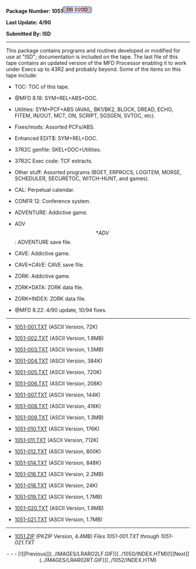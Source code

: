 <x-sas-window top="198" bottom="712" left="85" right="623">



<b>Package Number: 1051![](../IMAGES/OS2200.JPG)</b>


<b>Last Update: 4/90</b>


<b>Submitted By: ISD</b>


&#10;
- - -
This package contains programs and routines developed or modified for
use at "ISD"; documentation is included on the tape. The last file of
this tape contains an updated version of the MFD Processor enabling
it to work under Execs up to 43R2 and probably beyond. Some of the
items on this tape include:


   
- TOC: TOC of this tape.
    
       
- @MFD 8.18: SYM+REL+ABS+DOC.
    
       
- Utilities: SYM+PCF+ABS (AVAIL, BK1/BK2, BLOCK, DREAD, ECHO,
       FITEM, IN/OUT, MCT, ON, SCRIPT, SGSGEN, SVTOC, etc).
    
       
- Fixes/mods: Assorted PCFs/ABS.
    
       
- Enhanced EDIT$: SYM+REL+DOC.
    
       
- 37R2C genfile: SKEL+DOC+Utilities.
    
       
- 37R2C Exec code: TCF extracts.
    
       
- Other stuff: Assorted programs (BGET, ERPROCS, LOGITEM, MORSE,
       SCHEDULER, SECURETOC, WITCH-HUNT, and games).
    
       
- CAL: Perpetual calendar.
    
       
- CONFR 12: Conference system.
    
       
- ADVENTURE: Addictive game.
    
       
- ADV$$*ADV$$: ADVENTURE save file.
    
       
- CAVE: Addictive game.
    
       
- CAVE$*CAVE$: CAVE save file.
    
       
- ZORK: Addictive game.
    
       
- ZORK*DATA: ZORK data file.
    
       
- ZORK*INDEX: ZORK data file.
    
       
- @MFD 8.22: 4/90 update, 10/94 fixes.


&#10;
- - -



   
- [1051-001.TXT](1051-001.TXT)
       (ASCII Version, 72K)
    
    
       
- [1051-002.TXT](1051-002.TXT)
       (ASCII Version, 1.8MB)
    
    
       
- [1051-003.TXT](1051-003.TXT)
       (ASCII Version, 1.5MB)
    
    
       
- [1051-004.TXT](1051-004.TXT)
       (ASCII Version, 384K)
    
    
       
- [1051-005.TXT](1051-005.TXT)
       (ASCII Version, 720K)
    
    
       
- [1051-006.TXT](1051-006.TXT)
       (ASCII Version, 208K)
    
    
       
- [1051-007.TXT](1051-007.TXT)
       (ASCII Version, 144K)
    
    
       
- [1051-008.TXT](1051-008.TXT)
       (ASCII Version, 416K)
    
    
       
- [1051-009.TXT](1051-009.TXT)
       (ASCII Version, 1.3MB)
    
    
       
- [1051-010.TXT](1051-010.TXT)
       (ASCII Version, 176K)
    
    
       
- [1051-011.TXT](1051-011.TXT)
       (ASCII Version, 712K)
    
    
       
- [1051-012.TXT](1051-012.TXT)
       (ASCII Version, 800K)
    
    
       
- [1051-014.TXT](1051-014.TXT)
       (ASCII Version, 848K)
    
    
       
- [1051-016.TXT](1051-016.TXT)
       (ASCII Version, 2.2MB)
    
    
       
- [1051-018.TXT](1051-018.TXT)
       (ASCII Version, 24K)
    
    
       
- [1051-019.TXT](1051-019.TXT)
       (ASCII Version, 1.7MB)
    
    
       
- [1051-020.TXT](1051-020.TXT)
       (ASCII Version, 1.9MB)
    
    
       
- [1051-021.TXT](1051-021.TXT)
       (ASCII Version, 1.7MB)


&#10;
- - -



   
- [1051.ZIP](1051.ZIP)
       (PKZIP Version, 4.4MB) <i>Files 1051-001.TXT through
       1051-021.TXT</i>


<center>
- - -
[![[Previous]](../IMAGES/LRARO2LF.GIF)](../1050/INDEX.HTM)[![[Next]](../IMAGES/LRAR02RT.GIF)](../1052/INDEX.HTM)
</center>


</x-sas-window>